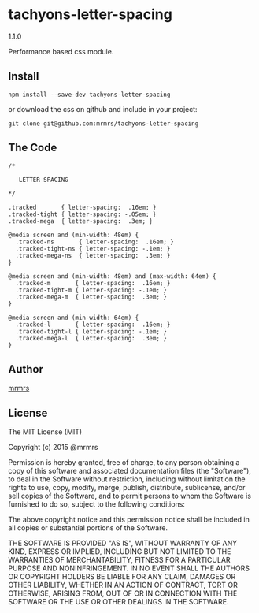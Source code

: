 # tachyons-letter-spacing
1.1.0

Performance based css module.

## Install
```
npm install --save-dev tachyons-letter-spacing
```

or download the css on github and include in your project:

```
git clone git@github.com:mrmrs/tachyons-letter-spacing
```

## The Code
```
/*

   LETTER SPACING

*/

.tracked       { letter-spacing:  .16em; }
.tracked-tight { letter-spacing: -.05em; }
.tracked-mega  { letter-spacing:  .3em; }

@media screen and (min-width: 48em) {
  .tracked-ns       { letter-spacing:  .16em; }
  .tracked-tight-ns { letter-spacing: -.1em; }
  .tracked-mega-ns  { letter-spacing:  .3em; }
}

@media screen and (min-width: 48em) and (max-width: 64em) {
  .tracked-m       { letter-spacing:  .16em; }
  .tracked-tight-m { letter-spacing: -.1em; }
  .tracked-mega-m  { letter-spacing:  .3em; }
}

@media screen and (min-width: 64em) {
  .tracked-l       { letter-spacing:  .16em; }
  .tracked-tight-l { letter-spacing: -.1em; }
  .tracked-mega-l  { letter-spacing:  .3em; }
}

```

## Author

[mrmrs](http://mrmrs.io)

## License

The MIT License (MIT)

Copyright (c) 2015 @mrmrs

Permission is hereby granted, free of charge, to any person obtaining a copy
of this software and associated documentation files (the "Software"), to deal
in the Software without restriction, including without limitation the rights
to use, copy, modify, merge, publish, distribute, sublicense, and/or sell
copies of the Software, and to permit persons to whom the Software is
furnished to do so, subject to the following conditions:

The above copyright notice and this permission notice shall be included in
all copies or substantial portions of the Software.

THE SOFTWARE IS PROVIDED "AS IS", WITHOUT WARRANTY OF ANY KIND, EXPRESS OR
IMPLIED, INCLUDING BUT NOT LIMITED TO THE WARRANTIES OF MERCHANTABILITY,
FITNESS FOR A PARTICULAR PURPOSE AND NONINFRINGEMENT. IN NO EVENT SHALL THE
AUTHORS OR COPYRIGHT HOLDERS BE LIABLE FOR ANY CLAIM, DAMAGES OR OTHER
LIABILITY, WHETHER IN AN ACTION OF CONTRACT, TORT OR OTHERWISE, ARISING FROM,
OUT OF OR IN CONNECTION WITH THE SOFTWARE OR THE USE OR OTHER DEALINGS IN
THE SOFTWARE.


